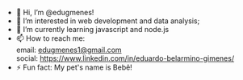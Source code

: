 - 👋 Hi, I’m @edugmenes!
- 👀 I’m interested in web development and data analysis;
- 🌱 I’m currently learning javascript and node.js
- 📫 How to reach me: <br>email: edugmenes1@gmail.com <br>social: https://www.linkedin.com/in/eduardo-belarmino-gimenes/
- ⚡ Fun fact: My pet's name is Bebê! 

<!---
edugmenes/edugmenes is a ✨ special ✨ repository because its `README.md` (this file) appears on your GitHub profile.
You can click the Preview link to take a look at your changes.
--->
